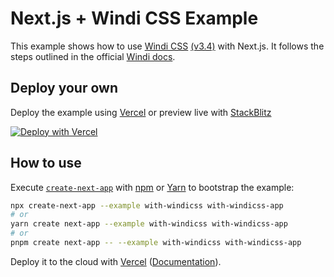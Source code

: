 # Next.js + Windi CSS Example

This example shows how to use [Windi CSS](https://windicss.org/) [(v3.4)](https://windicss.org/posts/v34.html) with Next.js. It follows the steps outlined in the official [Windi docs](https://windicss.org/integrations/webpack.html#next-js).

## Deploy your own

Deploy the example using [Vercel](https://vercel.com?utm_source=github&utm_medium=readme&utm_campaign=next-example) or preview live with [StackBlitz](https://stackblitz.com/github/vercel/next.js/tree/canary/examples/with-windicss)

[![Deploy with Vercel](https://vercel.com/button)](https://vercel.com/new/git/external?repository-url=https://github.com/vercel/next.js/tree/canary/examples/with-windicss&project-name=with-windicss&repository-name=with-windicss)

## How to use

Execute [`create-next-app`](https://github.com/vercel/next.js/tree/canary/packages/create-next-app) with [npm](https://docs.npmjs.com/cli/init) or [Yarn](https://yarnpkg.com/lang/en/docs/cli/create/) to bootstrap the example:

```bash
npx create-next-app --example with-windicss with-windicss-app
# or
yarn create next-app --example with-windicss with-windicss-app
# or
pnpm create next-app -- --example with-windicss with-windicss-app
```

Deploy it to the cloud with [Vercel](https://vercel.com/new?utm_source=github&utm_medium=readme&utm_campaign=next-example) ([Documentation](https://nextjs.org/docs/deployment)).